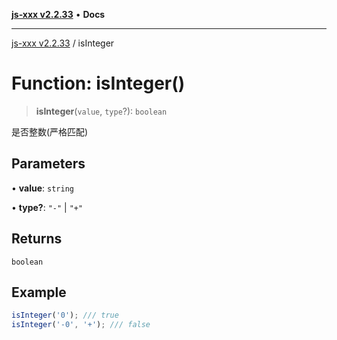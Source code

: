 [**js-xxx v2.2.33**](../README.md) • **Docs**

***

[js-xxx v2.2.33](../README.md) / isInteger

# Function: isInteger()

> **isInteger**(`value`, `type`?): `boolean`

是否整数(严格匹配)

## Parameters

• **value**: `string`

• **type?**: `"-"` \| `"+"`

## Returns

`boolean`

## Example

```ts
isInteger('0'); /// true
isInteger('-0', '+'); /// false
```
